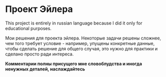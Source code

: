 # Проект Эйлера

This project is entirely in russian language because I did it only for educational purposes.

Мои решения для проекта эйлера. Некоторые задачи решены сложнее, чем того требует условие - например, упущены конкретные данные, чтобы сделать решение для общего случая, это нужно для практики и сделано просто ради интереса. 

**Комментарии полны присущего мне словоблудства и иногда ненужных деталей, наслаждайтесь**
